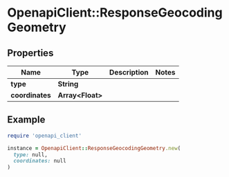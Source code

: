 # OpenapiClient::ResponseGeocodingGeometry

## Properties

| Name | Type | Description | Notes |
| ---- | ---- | ----------- | ----- |
| **type** | **String** |  |  |
| **coordinates** | **Array&lt;Float&gt;** |  |  |

## Example

```ruby
require 'openapi_client'

instance = OpenapiClient::ResponseGeocodingGeometry.new(
  type: null,
  coordinates: null
)
```

